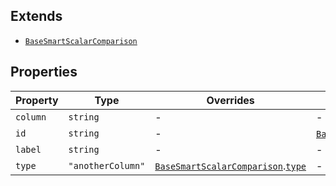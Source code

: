 ## Extends

- [`BaseSmartScalarComparison`](BaseSmartScalarComparison.md)

## Properties

| Property | Type | Overrides | Inherited from |
| ------ | ------ | ------ | ------ |
| <a id="column"></a> `column` | `string` | - | - |
| <a id="id"></a> `id` | `string` | - | [`BaseSmartScalarComparison`](BaseSmartScalarComparison.md).[`id`](BaseSmartScalarComparison.md#id) |
| <a id="label"></a> `label` | `string` | - | - |
| <a id="type"></a> `type` | `"anotherColumn"` | [`BaseSmartScalarComparison`](BaseSmartScalarComparison.md).[`type`](BaseSmartScalarComparison.md#type) | - |
